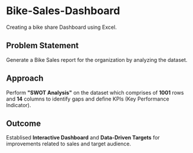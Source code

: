 # Bike-Sales-Dashboard
Creating a bike share Dashboard using Excel.

## Problem Statement 
Generate a Bike Sales report for the organization by analyzing the dataset.

## Approach 
Perform **"SWOT Analysis"** on the dataset which comprises of **1001** rows and **14** columns to identify gaps and define KPIs (Key Performance Indicator).

## Outcome
Establised **Interactive Dashboard** and **Data-Driven Targets** for improvements related to sales and target audience.
